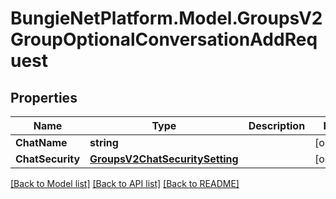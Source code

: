 # BungieNetPlatform.Model.GroupsV2GroupOptionalConversationAddRequest
## Properties

Name | Type | Description | Notes
------------ | ------------- | ------------- | -------------
**ChatName** | **string** |  | [optional] 
**ChatSecurity** | [**GroupsV2ChatSecuritySetting**](GroupsV2ChatSecuritySetting.md) |  | [optional] 

[[Back to Model list]](../README.md#documentation-for-models) [[Back to API list]](../README.md#documentation-for-api-endpoints) [[Back to README]](../README.md)

